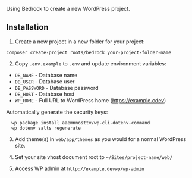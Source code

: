 Using Bedrock to create a new WordPress project.

## Installation

1. Create a new project in a new folder for your project:

  `composer create-project roots/bedrock your-project-folder-name`

2. Copy `.env.example` to `.env` and update environment variables:
  * `DB_NAME` - Database name
  * `DB_USER` - Database user
  * `DB_PASSWORD` - Database password
  * `DB_HOST` - Database host
  * `WP_HOME` - Full URL to WordPress home (https://example.cdev)

  Automatically generate the security keys:

      wp package install aaemnnosttv/wp-cli-dotenv-command
      wp dotenv salts regenerate

3. Add theme(s) in `web/app/themes` as you would for a normal WordPress site.

4. Set your site vhost document root to `~/Sites/project-name/web/`

5. Access WP admin at `http://example.devwp/wp-admin`
